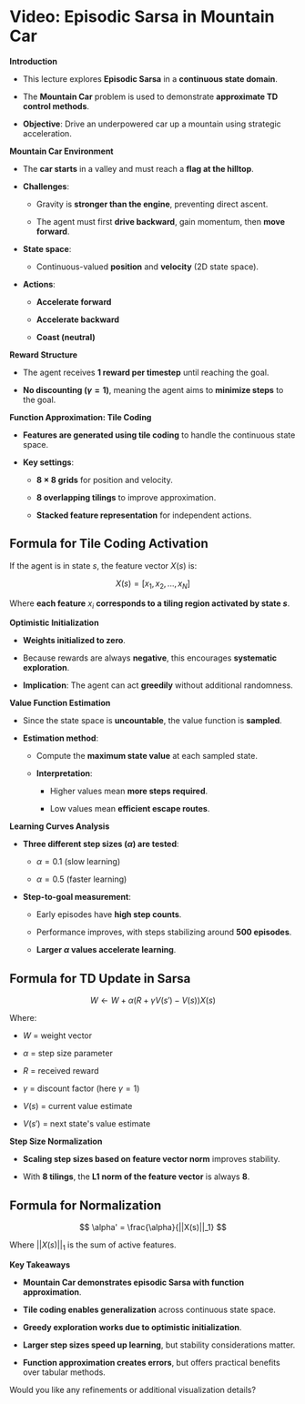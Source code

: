 Video: Episodic Sarsa in Mountain Car
=====================================

**Introduction**

* This lecture explores **Episodic Sarsa** in a **continuous state domain**.

* The **Mountain Car** problem is used to demonstrate **approximate TD control methods**.

* **Objective**: Drive an underpowered car up a mountain using strategic acceleration.

**Mountain Car Environment**

* The **car starts** in a valley and must reach a **flag at the hilltop**.

* **Challenges**:
  
  * Gravity is **stronger than the engine**, preventing direct ascent.
  
  * The agent must first **drive backward**, gain momentum, then **move forward**.

* **State space**:
  
  * Continuous-valued **position** and **velocity** (2D state space).

* **Actions**:
  
  * **Accelerate forward**
  
  * **Accelerate backward**
  
  * **Coast (neutral)**

**Reward Structure**

* The agent receives **1 reward per timestep** until reaching the goal.

* **No discounting ($\gamma = 1$)**, meaning the agent aims to **minimize steps** to the goal.

**Function Approximation: Tile Coding**

* **Features are generated using tile coding** to handle the continuous state space.

* **Key settings**:
  
  * **8 × 8 grids** for position and velocity.
  
  * **8 overlapping tilings** to improve approximation.
  
  * **Stacked feature representation** for independent actions.

**Formula for Tile Coding Activation**
--------------------------------------

If the agent is in state $s$, the feature vector $X(s)$ is:

$$
X(s) = [x_1, x_2, ..., x_N]
$$

Where **each feature** $x_i$ **corresponds to a tiling region activated by state $s$**.

**Optimistic Initialization**

* **Weights initialized to zero**.

* Because rewards are always **negative**, this encourages **systematic exploration**.

* **Implication**: The agent can act **greedily** without additional randomness.

**Value Function Estimation**

* Since the state space is **uncountable**, the value function is **sampled**.

* **Estimation method**:
  
  * Compute the **maximum state value** at each sampled state.
  
  * **Interpretation**:
    
    * Higher values mean **more steps required**.
    
    * Low values mean **efficient escape routes**.

**Learning Curves Analysis**

* **Three different step sizes ($\alpha$) are tested**:
  
  * $\alpha = 0.1$ (slow learning)
  
  * $\alpha = 0.5$ (faster learning)

* **Step-to-goal measurement**:
  
  * Early episodes have **high step counts**.
  
  * Performance improves, with steps stabilizing around **500 episodes**.
  
  * **Larger $\alpha$ values accelerate learning**.

**Formula for TD Update in Sarsa**
----------------------------------

$$
W \leftarrow W + \alpha \left( R + \gamma V(s') - V(s) \right) X(s)
$$

Where:

* $W$ = weight vector

* $\alpha$ = step size parameter

* $R$ = received reward

* $\gamma$ = discount factor (here $\gamma = 1$)

* $V(s)$ = current value estimate

* $V(s')$ = next state's value estimate

**Step Size Normalization**

* **Scaling step sizes based on feature vector norm** improves stability.

* With **8 tilings**, the **L1 norm of the feature vector** is always **8**.

**Formula for Normalization**
-----------------------------

$$
\alpha' = \frac{\alpha}{||X(s)||_1}
$$

Where $||X(s)||_1$ is the sum of active features.

**Key Takeaways**

* **Mountain Car demonstrates episodic Sarsa with function approximation**.

* **Tile coding enables generalization** across continuous state space.

* **Greedy exploration works due to optimistic initialization**.

* **Larger step sizes speed up learning**, but stability considerations matter.

* **Function approximation creates errors**, but offers practical benefits over tabular methods.

Would you like any refinements or additional visualization details?

